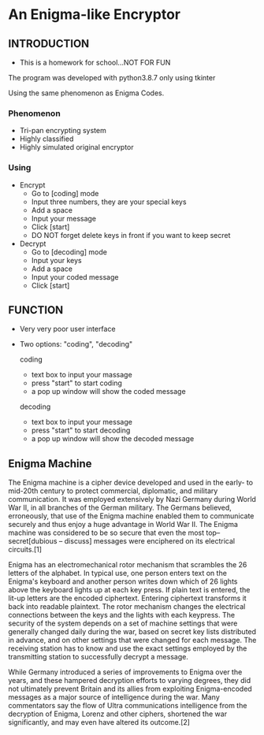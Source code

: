 # An Enigma-like Encryptor
## INTRODUCTION
  * This is a homework for school...NOT FOR FUN
  
  The program was developed with python3.8.7 only using tkinter
  
  Using the same phenomenon as Enigma Codes.
### Phenomenon
- Tri-pan encrypting system
- Highly classified
- Highly simulated original encryptor
### Using
- Encrypt
  - Go to [coding] mode
  - Input three numbers, they are your special keys
  - Add a space
  - Input your message
  - Click [start]
  * DO NOT forget delete keys in front if you want to keep secret
- Decrypt
  - Go to [decoding] mode
  - Input your keys
  - Add a space
  - Input your coded message
  - Click [start]
## FUNCTION
  - Very very poor user interface
  - Two options: "coding", "decoding"
  
    coding
    - text box to input your massage
    - press "start" to start coding
    - a pop up window will show the coded message
    
    decoding
    - text box to input your message
    - press "start" to start decoding
    - a pop up window will show the decoded message
## Enigma Machine
The Enigma machine is a cipher device developed and used in the early- to mid-20th century to protect commercial, diplomatic, and military communication. It was employed extensively by Nazi Germany during World War II, in all branches of the German military. The Germans believed, erroneously, that use of the Enigma machine enabled them to communicate securely and thus enjoy a huge advantage in World War II. The Enigma machine was considered to be so secure that even the most top–secret[dubious – discuss] messages were enciphered on its electrical circuits.[1]

Enigma has an electromechanical rotor mechanism that scrambles the 26 letters of the alphabet. In typical use, one person enters text on the Enigma's keyboard and another person writes down which of 26 lights above the keyboard lights up at each key press. If plain text is entered, the lit-up letters are the encoded ciphertext. Entering ciphertext transforms it back into readable plaintext. The rotor mechanism changes the electrical connections between the keys and the lights with each keypress. The security of the system depends on a set of machine settings that were generally changed daily during the war, based on secret key lists distributed in advance, and on other settings that were changed for each message. The receiving station has to know and use the exact settings employed by the transmitting station to successfully decrypt a message.

While Germany introduced a series of improvements to Enigma over the years, and these hampered decryption efforts to varying degrees, they did not ultimately prevent Britain and its allies from exploiting Enigma-encoded messages as a major source of intelligence during the war. Many commentators say the flow of Ultra communications intelligence from the decryption of Enigma, Lorenz and other ciphers, shortened the war significantly, and may even have altered its outcome.[2]

